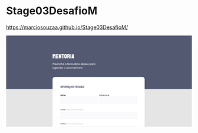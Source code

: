 # Stage03DesafioM
 https://marciosouzaa.github.io/Stage03DesafioM/
 
 ![App Screenshot](https://github.com/marciosouzaa/Stage03DesafioM/blob/main/prt1.png?raw=true)
